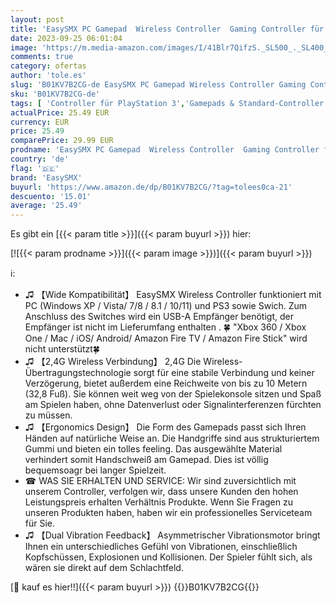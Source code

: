 ```yaml
---
layout: post
title: 'EasySMX PC Gamepad  Wireless Controller  Gaming Controller für PS3/PC Windows XP/7/8/8.1/10/11 /Android TV-Box  Vista Switch'
date: 2023-09-25 06:01:04
image: 'https://m.media-amazon.com/images/I/41Blr7QifzS._SL500_._SL400_.jpg'
comments: true
category: ofertas
author: 'tole.es'
slug: 'B01KV7B2CG-de EasySMX PC Gamepad Wireless Controller Gaming Controller...'
sku: 'B01KV7B2CG-de'
tags: [ 'Controller für PlayStation 3','Gamepads & Standard-Controller für PlayStation 3','Gamepads für PC','Games','Games, Hardware & Zubehör für PC','PC-Gamecontroller','PlayStation 3','Veraltete Systeme & Micro-Konsolen','Veraltete Systeme: PlayStation','Zubehör für PC','Zubehör für Playstation 3','easysmx','🇩🇪', ]
actualPrice: 25.49 EUR
currency: EUR
price: 25.49
comparePrice: 29.99 EUR
prodname: 'EasySMX PC Gamepad  Wireless Controller  Gaming Controller für PS3/PC Windows XP/7/8/8.1/10/11 /Android TV-Box  Vista Switch'
country: 'de'
flag: '🇩🇪'
brand: 'EasySMX'
buyurl: 'https://www.amazon.de/dp/B01KV7B2CG/?tag=tolees0ca-21'
descuento: '15.01'
average: '25.49'
---
```


Es gibt ein [{{< param title >}}]({{< param buyurl >}}) hier:

[![{{< param prodname >}}]({{< param image >}})]({{< param buyurl >}})

ℹ️:

- ♫ 【Wide Kompatibilität】 EasySMX Wireless Controller funktioniert mit PC (Windows XP / Vista/ 7/8 / 8.1 / 10/11) und PS3 sowie Swich. Zum Anschluss des Switches wird ein USB-A Empfänger benötigt, der Empfänger ist nicht im Lieferumfang enthalten . 🍀 "Xbox 360 / Xbox One / Mac / iOS/ Android/ Amazon Fire TV / Amazon Fire Stick" wird nicht unterstützt🍀
- ♫ 【2,4G Wireless Verbindung】 2,4G Die Wireless-Übertragungstechnologie sorgt für eine stabile Verbindung und keiner Verzögerung, bietet außerdem eine Reichweite von bis zu 10 Metern (32,8 Fuß). Sie können weit weg von der Spielekonsole sitzen und Spaß am Spielen haben, ohne Datenverlust oder Signalinterferenzen fürchten zu müssen.
- ♫ 【Ergonomics Design】 Die Form des Gamepads passt sich Ihren Händen auf natürliche Weise an. Die Handgriffe sind aus strukturiertem Gummi und bieten ein tolles feeling. Das ausgewählte Material verhindert somit Handschweiß am Gamepad. Dies ist völlig bequemsoagr bei langer Spielzeit.
- ☎ WAS SIE ERHALTEN UND SERVICE: Wir sind zuversichtlich mit unserem Controller, verfolgen wir, dass unsere Kunden den hohen Leistungspreis erhalten Verhältnis Produkte. Wenn Sie Fragen zu unseren Produkten haben, haben wir ein professionelles Serviceteam für Sie.
- ♫ 【Dual Vibration Feedback】 Asymmetrischer Vibrationsmotor bringt Ihnen ein unterschiedliches Gefühl von Vibrationen, einschließlich Kopfschüssen, Explosionen und Kollisionen. Der Spieler fühlt sich, als wären sie direkt auf dem Schlachtfeld.

[🛒 kauf es hier!!]({{< param buyurl >}})
{{<world>}}B01KV7B2CG{{</world>}}
